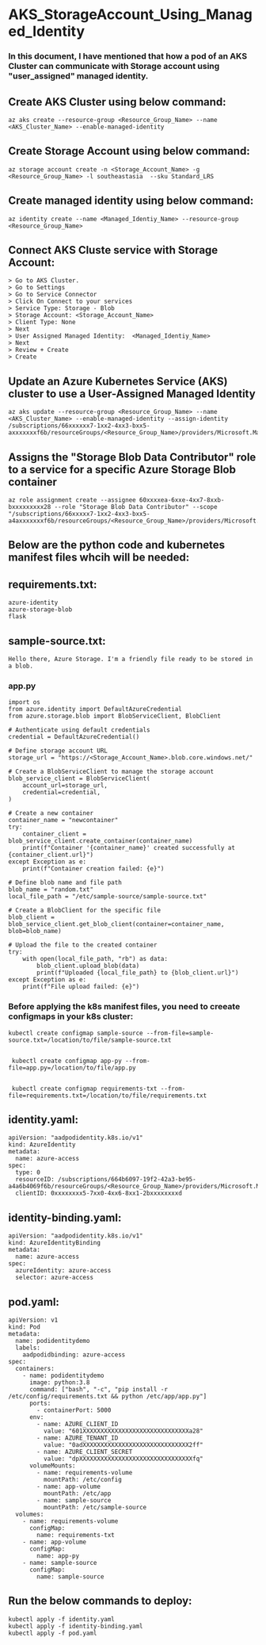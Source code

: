 # AKS_StorageAccount_Using_Managed_Identity
### In this document, I have mentioned that how a pod of an AKS Cluster can communicate with Storage account using "user_assigned" managed identity.

## Create AKS Cluster using below command:
```
az aks create --resource-group <Resource_Group_Name> --name <AKS_Cluster_Name> --enable-managed-identity
```

## Create Storage Account using below command:
```
az storage account create -n <Storage_Account_Name> -g <Resource_Group_Name> -l southeastasia  --sku Standard_LRS
```

## Create managed identity using below command:
```
az identity create --name <Managed_Identiy_Name> --resource-group <Resource_Group_Name>
```

## Connect AKS Cluste service with Storage Account:
 ```
> Go to AKS Cluster.
> Go to Settings
> Go to Service Connector
> Click On Connect to your services
> Service Type: Storage - Blob
> Storage Account: <Storage_Account_Name>
> Client Type: None
> Next
> User Assigned Managed Identity:  <Managed_Identiy_Name>
> Next
> Review + Create
> Create
```

## Update an Azure Kubernetes Service (AKS) cluster to use a User-Assigned Managed Identity
```
az aks update --resource-group <Resource_Group_Name> --name <AKS_Cluster_Name> --enable-managed-identity --assign-identity /subscriptions/66xxxxxx7-1xx2-4xx3-bxx5-axxxxxxxf6b/resourceGroups/<Resource_Group_Name>/providers/Microsoft.ManagedIdentity/userAssignedIdentities/<Managed_Identiy_Name>
```

## Assigns the "Storage Blob Data Contributor" role to a service for a specific Azure Storage Blob container
```
az role assignment create --assignee 60xxxxea-6xxe-4xx7-8xxb-bxxxxxxxxx28 --role "Storage Blob Data Contributor" --scope "/subscriptions/66xxxxx7-1xx2-4xx3-bxx5-a4axxxxxxxf6b/resourceGroups/<Resource_Group_Name>/providers/Microsoft.Storage/storageAccounts/<Storage_Account_Name>/blobServices/default/containers/<Container_Name>"
```

## Below are the python code and kubernetes manifest files whcih will be needed:

## requirements.txt:
```
azure-identity
azure-storage-blob
flask
```

## sample-source.txt:
```
Hello there, Azure Storage. I'm a friendly file ready to be stored in a blob.
```

### app.py
```
import os
from azure.identity import DefaultAzureCredential
from azure.storage.blob import BlobServiceClient, BlobClient

# Authenticate using default credentials
credential = DefaultAzureCredential()

# Define storage account URL
storage_url = "https://<Storage_Account_Name>.blob.core.windows.net/"

# Create a BlobServiceClient to manage the storage account
blob_service_client = BlobServiceClient(
    account_url=storage_url,
    credential=credential,
)

# Create a new container
container_name = "newcontainer"
try:
    container_client = blob_service_client.create_container(container_name)
    print(f"Container '{container_name}' created successfully at {container_client.url}")
except Exception as e:
    print(f"Container creation failed: {e}")

# Define blob name and file path
blob_name = "random.txt"
local_file_path = "/etc/sample-source/sample-source.txt"

# Create a BlobClient for the specific file
blob_client = blob_service_client.get_blob_client(container=container_name, blob=blob_name)

# Upload the file to the created container
try:
    with open(local_file_path, "rb") as data:
        blob_client.upload_blob(data)
        print(f"Uploaded {local_file_path} to {blob_client.url}")
except Exception as e:
    print(f"File upload failed: {e}")

```

### Before applying the k8s manifest files, you need to creeate configmaps in your k8s cluster:

```
kubectl create configmap sample-source --from-file=sample-source.txt=/location/to/file/sample-source.txt
 

 kubectl create configmap app-py --from-file=app.py=/location/to/file/app.py
 

 kubectl create configmap requirements-txt --from-file=requirements.txt=/location/to/file/requirements.txt
```

## identity.yaml:
```
apiVersion: "aadpodidentity.k8s.io/v1"
kind: AzureIdentity
metadata:
  name: azure-access
spec:
  type: 0
  resourceID: /subscriptions/664b6097-19f2-42a3-be95-a4a6b4069f6b/resourceGroups/<Resource_Group_Name>/providers/Microsoft.ManagedIdentity/userAssignedIdentities/<ManagedIdentityName>
  clientID: 0xxxxxxxx5-7xx0-4xx6-8xx1-2bxxxxxxxxd
```

## identity-binding.yaml:
```
apiVersion: "aadpodidentity.k8s.io/v1"
kind: AzureIdentityBinding
metadata:
  name: azure-access
spec:
  azureIdentity: azure-access
  selector: azure-access
```

## pod.yaml:
```
apiVersion: v1
kind: Pod
metadata:
  name: podidentitydemo
  labels:
    aadpodidbinding: azure-access
spec:
  containers:
    - name: podidentitydemo
      image: python:3.8
      command: ["bash", "-c", "pip install -r /etc/config/requirements.txt && python /etc/app/app.py"]
      ports:
        - containerPort: 5000
      env:
        - name: AZURE_CLIENT_ID
          value: "601XXXXXXXXXXXXXXXXXXXXXXXXXXXXXXa28"
        - name: AZURE_TENANT_ID
          value: "0adXXXXXXXXXXXXXXXXXXXXXXXXXXXXXX2ff"
        - name: AZURE_CLIENT_SECRET
          value: "dpXXXXXXXXXXXXXXXXXXXXXXXXXXXXXXXXfq"
      volumeMounts:
        - name: requirements-volume
          mountPath: /etc/config  
        - name: app-volume
          mountPath: /etc/app
        - name: sample-source 
          mountPath: /etc/sample-source  
  volumes:
    - name: requirements-volume
      configMap:
        name: requirements-txt
    - name: app-volume
      configMap:
        name: app-py
    - name: sample-source
      configMap:
        name: sample-source
```    

## Run the below commands to deploy:
```
kubectl apply -f identity.yaml
kubectl apply -f identity-binding.yaml
kubectl apply -f pod.yaml 
```
